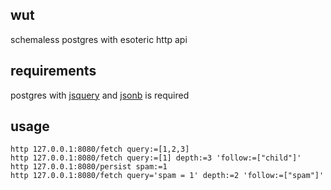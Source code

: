 ## wut
schemaless postgres with esoteric http api

## requirements
postgres with [jsquery](https://github.com/postgrespro/jsquery) and [jsonb](http://www.postgresql.org/docs/9.4/static/datatype-json.html) is required

## usage
```
http 127.0.0.1:8080/fetch query:=[1,2,3]
http 127.0.0.1:8080/fetch query:=[1] depth:=3 'follow:=["child"]'
http 127.0.0.1:8080/persist spam:=1
http 127.0.0.1:8080/fetch query='spam = 1' depth:=2 'follow:=["spam"]'
```
